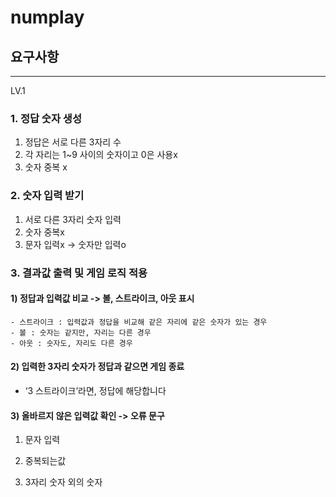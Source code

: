 # numplay
 


## 요구사항
--- 

LV.1

### 1. 정답 숫자 생성

1) 정답은 서로 다른 3자리 수
2) 각 자리는 1~9 사이의 숫자이고 0은 사용x
3) 숫자 중복 x

### 2. 숫자 입력 받기

 1) 서로 다른 3자리 숫자 입력
 2) 숫자 중복x
  3) 문자 입력x -> 숫자만 입력o

### 3. 결과값 출력 및 게임 로직 적용

#### 1) 정답과 입력값 비교 -> 볼, 스트라이크, 아웃 표시
    
    - 스트라이크 : 입력값과 정답을 비교해 같은 자리에 같은 숫자가 있는 경우
    - 볼 : 숫자는 같지만, 자리는 다른 경우
    - 아웃 : 숫자도, 자리도 다른 경우

#### 2) 입력한 3자리 숫자가 정답과 같으면 게임 종료
    
  - ‘3 스트라이크’라면, 정답에 해당합니다

#### 3) 올바르지 않은 입력값 확인 -> 오류 문구
   1. 문자 입력
    
   2. 중복되는값
      
   3. 3자리 숫자 외의 숫자
    
